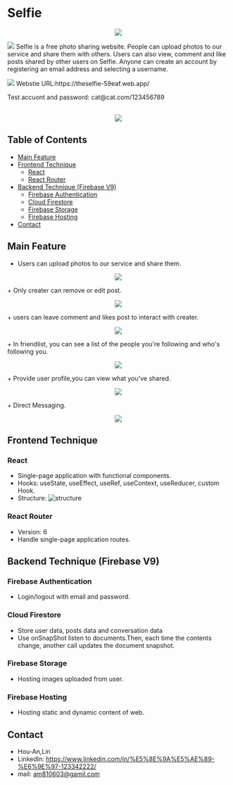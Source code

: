 # Selfie
<p align="center">
  <img src="https://user-images.githubusercontent.com/93252094/173016139-87a0c0ec-046d-4b1f-a6d0-44b4b52406fa.png" />
</p>

<p>
  <img src="https://user-images.githubusercontent.com/93252094/173021335-77343e70-b743-4211-967c-ceed96cbaf7a.png"/>
  Selfie is a free photo sharing website. People can upload photos to our service and share them with others. Users can also view, comment and like posts shared by    other users on Selfie. Anyone can create an account by registering an email address and selecting a username.
</p>
<p>
  <img src="https://user-images.githubusercontent.com/93252094/173026944-30e89b38-1971-4905-8fa8-3200dd9e4a73.png"/>
    Webstie URL:https://theselfie-59eaf.web.app/
</p>
Test accuont and password: cat@cat.com/123456789<br />
<br />
<p align="center">
  <img src="https://user-images.githubusercontent.com/93252094/173027154-edc8fbd6-905c-4db0-a5a2-f0798eb59ab1.gif" />
</p>

## Table of Contents ##
+ [Main Feature](#main-feature)
+ [Frontend Technique](#frontend-technique)
    + [React](#react)
    + [React Router](#react-router)
+ [Backend Technique (Firebase V9)](#backend-technique-firebase-v9)
    + [Firebase Authentication](#firebase-authentication)
    + [Cloud Firestore](#cloud-firestore)
    + [Firebase Storage](#firebase-storage)
    + [Firebase Hosting](#firebase-hosting)
+ [Contact](#contact)
## Main Feature
+ Users can upload photos to our service and share them.
<p align="center">
  <img src="https://user-images.githubusercontent.com/93252094/173230049-ce3ab034-5c09-4b72-858a-aa2332b18b79.gif" />
</p>
+ Only creater can remove or edit post.
<p align="center">
  <img src="https://user-images.githubusercontent.com/93252094/173233730-4552f312-8a68-4bbb-9914-94a044a11750.gif" />
</p>
+ users can leave comment and likes post to interact with creater.
<p align="center">
  <img src="https://user-images.githubusercontent.com/93252094/173234533-4ff21704-3666-461b-a3e6-374b8ab88bce.gif" />
</p>
+ In friendlist, you can see a list of the people you're following and who's following you.
<p align="center">
  <img src="https://user-images.githubusercontent.com/93252094/173234533-4ff21704-3666-461b-a3e6-374b8ab88bce.gif" />
</p>
+ Provide user profile,you can view what you've shared.
<p align="center">
  <img src="https://user-images.githubusercontent.com/93252094/173234680-a42e4782-c217-4e72-bf29-37cbe0a12dda.gif" />
</p>
+ Direct Messaging.
<p align="center">
  <img src="https://user-images.githubusercontent.com/93252094/173236873-79585239-30b4-476b-b771-58c95037c080.gif" />
</p>

## Frontend Technique
### React
+ Single-page application with functional components.
+ Hooks: useState, useEffect, useRef, useContext, useReducer, custom Hook.
+ Structure:
![structure](https://user-images.githubusercontent.com/93252094/173241625-c74d1804-5d8f-4567-bbd9-8a6527fd3a7f.png)
### React Router
+ Version: 6
+ Handle single-page application routes. 
## Backend Technique (Firebase V9)
### Firebase Authentication
+ Login/logout with email and password.
### Cloud Firestore
+ Store user data, posts data and conversation data
+ Use onSnapShot listen to documents.Then, each time the contents change, another call updates the document snapshot.
### Firebase Storage
+ Hosting images uploaded from user.
### Firebase Hosting
+ Hosting static and dynamic content of web.
## Contact
+ Hou-An,Lin
+ LinkedIn: https://www.linkedin.com/in/%E5%8E%9A%E5%AE%89-%E6%9E%97-123342222/
+ mail: am810603@gamil.com
